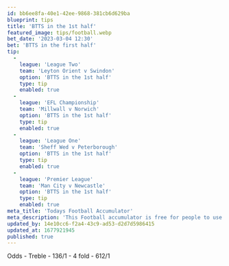 ```yaml
---
id: bb6ee8fa-40e1-42ee-9868-381cb6d629ba
blueprint: tips
title: 'BTTS in the 1st half'
featured_image: tips/football.webp
bet_date: '2023-03-04 12:30'
bet: 'BTTS in the first half'
tip:
  -
    league: 'League Two'
    team: 'Leyton Orient v Swindon'
    option: 'BTTS in the 1st half'
    type: tip
    enabled: true
  -
    league: 'EFL Championship'
    team: 'Millwall v Norwich'
    option: 'BTTS in the 1st half'
    type: tip
    enabled: true
  -
    league: 'League One'
    team: 'Sheff Wed v Peterborough'
    option: 'BTTS in the 1st half'
    type: tip
    enabled: true
  -
    league: 'Premier League'
    team: 'Man City v Newcastle'
    option: 'BTTS in the 1st half'
    type: tip
    enabled: true
meta_title: 'Todays Football Accumulator'
meta_description: 'This Football accumulator is free for people to use who are looking for Football tips. UK football tips daily. Lets beat the bookies. Winning Bets'
updated_by: 14e10cc6-f2a4-43c9-ad53-d2d7d5986415
updated_at: 1677921945
published: true
---
```

Odds - Treble - 136/1 - 4 fold - 612/1